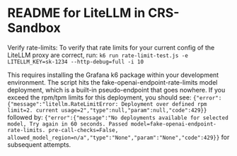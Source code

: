 # README for LiteLLM in CRS-Sandbox

Verify rate-limits:
To verify that rate limits for your current config of the LiteLLM proxy are correct, run:
`k6 run rate-limit-test.js -e LITELLM_KEY=sk-1234 --http-debug=full -i 10`

This requires installing the Grafana k6 package within your development environment.
The script hits the fake-openai-endpoint-rate-limits model deployment, which is a built-in
pseudo-endpoint that goes nowhere. If you exceed the rpm/tpm limits for this deployment,
you should see:
`{"error":{"message":"litellm.RateLimitError: Deployment over defined rpm limit=2. current usage=2","type":null,"param":null,"code":429}}`
followed by:
`{"error":{"message":"No deployments available for selected model, Try again in 60 seconds. Passed model=fake-openai-endpoint-rate-limits. pre-call-checks=False, allowed_model_region=n/a","type":"None","param":"None","code":429}}`
for subsequent attempts.